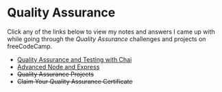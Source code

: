 # Quality Assurance

Click any of the links below to view my notes and answers I came up with while going through the *Quality Assurance* challenges and projects on freeCodeCamp.

- [Quality Assurance and Testing with Chai](./1.%20Quality%20Assurance%20and%20Testing%20with%20Chai.md#quality-assurance-and-testing-with-chai)
- [Advanced Node and Express](./2.%20Advanced%20Node%20and%20Express.md#advanced-node-and-express)
- ~~Quality Assurance Projects~~
- ~~Claim Your Quality Assurance Certificate~~
